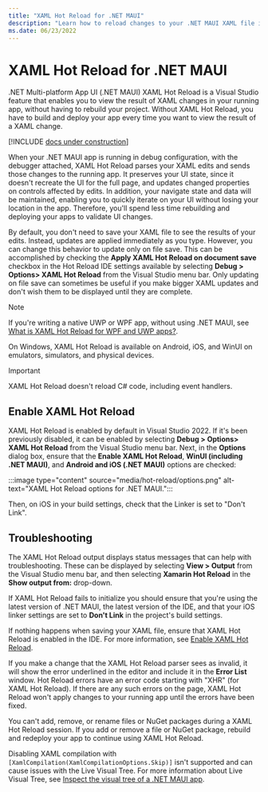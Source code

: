 ```yaml
---
title: "XAML Hot Reload for .NET MAUI"
description: "Learn how to reload changes to your .NET MAUI XAML file instantly on your running app, so you don't have to rebuild your .NET MAUI project after every XAML change."
ms.date: 06/23/2022
---
```


# XAML Hot Reload for .NET MAUI

.NET Multi-platform App UI (.NET MAUI) XAML Hot Reload is a Visual Studio feature that enables you to view the result of XAML changes in your running app, without having to rebuild your project. Without XAML Hot Reload, you have to build and deploy your app every time you want to view the result of a XAML change.

[!INCLUDE [docs under construction](~/includes/preview-note.md)]

When your .NET MAUI app is running in debug configuration, with the debugger attached, XAML Hot Reload parses your XAML edits and sends those changes to the running app. It preserves your UI state, since it doesn't recreate the UI for the full page, and updates changed properties on controls affected by edits. In addition, your navigate state and data will be maintained, enabling you to quickly iterate on your UI without losing your location in the app. Therefore, you'll spend less time rebuilding and deploying your apps to validate UI changes.

By default, you don't need to save your XAML file to see the results of your edits. Instead, updates are applied immediately as you type. However, you can change this behavior to update only on file save. This can be accomplished by checking the **Apply XAML Hot Reload on document save** checkbox in the Hot Reload IDE settings available by selecting **Debug > Options> XAML Hot Reload** from the Visual Studio menu bar. Only updating on file save can sometimes be useful if you make bigger XAML updates and don't wish them to be displayed until they are complete.

<!-- XAML Hot Reload supports simultaneous debugging of multiple platforms in Visual Studio. You can deploy an Android, iOS, and WinUI target at the same time to see your changes reflected on all three platforms at once. To debug on multiple platforms, see [How To: Set multiple startup projects](/visualstudio/ide/how-to-set-multiple-startup-projects). -->

<!-- The above is commented out for now for the following reason: In MAUI if you have separate head projects, you could deploy to multiple platforms simultaneously and hot reload would work. But deploying to multiple platforms currently isn't possible with single project. -->

<!-- **Mac** [Set multiple startup projects](/visualstudio/mac/set-startup-projects?view=vsmac-2019) -->

> [!NOTE]
> If you're writing a native UWP or WPF app, without using .NET MAUI, see [What is XAML Hot Reload for WPF and UWP apps?](/visualstudio/xaml-tools/xaml-hot-reload).

<!-- XAML Hot Reload is available in both Visual Studio 2022 and Visual Studio 2022 for Mac. -->

On Windows, XAML Hot Reload is available on Android, iOS, and WinUI on emulators, simulators, and physical devices.

> [!IMPORTANT]
> XAML Hot Reload doesn't reload C# code, including event handlers.

<!-- XAML Hot Reload does work in collaboration with C# Hot Reload, but there's no official doc to link to, to explain the limitations. -->

## Enable XAML Hot Reload

XAML Hot Reload is enabled by default in Visual Studio 2022. If it's been previously disabled, it can be enabled by selecting **Debug > Options> XAML Hot Reload** from the Visual Studio menu bar. Next, in the **Options** dialog box, ensure that the **Enable XAML Hot Reload**, **WinUI (including .NET MAUI)**, and **Android and iOS (.NET MAUI)** options are checked:

:::image type="content" source="media/hot-reload/options.png" alt-text="XAML Hot Reload options for .NET MAUI.":::

<!-- On Mac, check the **Enable Xamarin Hot Reload** checkbox at **Visual Studio** > **Preferences** > **Tools for Xamarin** > **XAML Hot Reload**. -->

Then, on iOS in your build settings, check that the Linker is set to "Don't Link".

## Troubleshooting

The XAML Hot Reload output displays status messages that can help with troubleshooting. These can be displayed by selecting **View > Output** from the Visual Studio menu bar, and then selecting **Xamarin Hot Reload** in the **Show output from:** drop-down.
<!-- **Mac**: hover over **XAML Hot Reload** in the status bar to show that pad -->

If XAML Hot Reload fails to initialize you should ensure that you're using the latest version of .NET MAUI, the latest version of the IDE, and that your iOS linker settings are set to **Don't Link** in the project's build settings.

If nothing happens when saving your XAML file, ensure that XAML Hot Reload is enabled in the IDE. For more information, see [Enable XAML Hot Reload](#enable-xaml-hot-reload).

If you make a change that the XAML Hot Reload parser sees as invalid, it will show the error underlined in the editor and include it in the **Error List** window. Hot Reload errors have an error code starting with "XHR" (for XAML Hot Reload). If there are any such errors on the page, XAML Hot Reload won't apply changes to your running app until the errors have been fixed.

You can't add, remove, or rename files or NuGet packages during a XAML Hot Reload session. If you add or remove a file or NuGet package, rebuild and redeploy your app to continue using XAML Hot Reload.

Disabling XAML compilation with `[XamlCompilation(XamlCompilationOptions.Skip)]` isn't supported and can cause issues with the Live Visual Tree. For more information about Live Visual Tree, see [Inspect the visual tree of a .NET MAUI app](~/user-interface/live-visual-tree.md).
